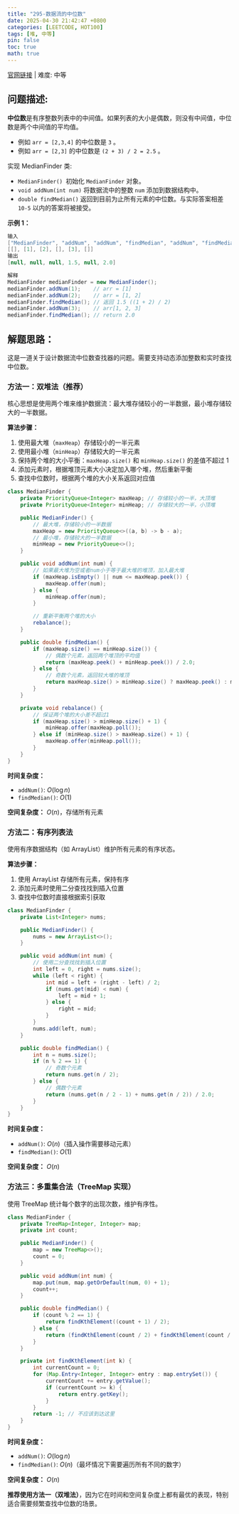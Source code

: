 ```yaml
---
title: "295-数据流的中位数"
date: 2025-04-30 21:42:47 +0800
categories: [LEETCODE, HOT100]
tags: [堆, 中等]
pin: false
toc: true
math: true
---
```


[官网链接](https://leetcode.cn/problems/find-median-from-data-stream/) \| 难度: 中等

## 问题描述:

**中位数**是有序整数列表中的中间值。如果列表的大小是偶数，则没有中间值，中位数是两个中间值的平均值。

- 例如 `arr = [2,3,4]` 的中位数是 `3` 。
- 例如 `arr = [2,3]` 的中位数是 `(2 + 3) / 2 = 2.5` 。

实现 MedianFinder 类:

- `MedianFinder() `初始化 `MedianFinder` 对象。
- `void addNum(int num)` 将数据流中的整数 `num` 添加到数据结构中。
- `double findMedian()` 返回到目前为止所有元素的中位数。与实际答案相差 `10-5` 以内的答案将被接受。

**示例 1：**

```java
输入
["MedianFinder", "addNum", "addNum", "findMedian", "addNum", "findMedian"]
[[], [1], [2], [], [3], []]
输出
[null, null, null, 1.5, null, 2.0]

解释
MedianFinder medianFinder = new MedianFinder();
medianFinder.addNum(1);    // arr = [1]
medianFinder.addNum(2);    // arr = [1, 2]
medianFinder.findMedian(); // 返回 1.5 ((1 + 2) / 2)
medianFinder.addNum(3);    // arr[1, 2, 3]
medianFinder.findMedian(); // return 2.0
```

## 解题思路：

这是一道关于设计数据流中位数查找器的问题。需要支持动态添加整数和实时查找中位数。

### 方法一：双堆法（推荐）

核心思想是使用两个堆来维护数据流：最大堆存储较小的一半数据，最小堆存储较大的一半数据。

**算法步骤：**

1. 使用最大堆（`maxHeap`）存储较小的一半元素
2. 使用最小堆（`minHeap`）存储较大的一半元素
3. 保持两个堆的大小平衡：`maxHeap.size()` 和 `minHeap.size()` 的差值不超过 1
4. 添加元素时，根据堆顶元素大小决定加入哪个堆，然后重新平衡
5. 查找中位数时，根据两个堆的大小关系返回对应值

```java
class MedianFinder {
    private PriorityQueue<Integer> maxHeap; // 存储较小的一半，大顶堆
    private PriorityQueue<Integer> minHeap; // 存储较大的一半，小顶堆

    public MedianFinder() {
        // 最大堆，存储较小的一半数据
        maxHeap = new PriorityQueue<>((a, b) -> b - a);
        // 最小堆，存储较大的一半数据
        minHeap = new PriorityQueue<>();
    }

    public void addNum(int num) {
        // 如果最大堆为空或者num小于等于最大堆的堆顶，加入最大堆
        if (maxHeap.isEmpty() || num <= maxHeap.peek()) {
            maxHeap.offer(num);
        } else {
            minHeap.offer(num);
        }

        // 重新平衡两个堆的大小
        rebalance();
    }

    public double findMedian() {
        if (maxHeap.size() == minHeap.size()) {
            // 偶数个元素，返回两个堆顶的平均值
            return (maxHeap.peek() + minHeap.peek()) / 2.0;
        } else {
            // 奇数个元素，返回较大堆的堆顶
            return maxHeap.size() > minHeap.size() ? maxHeap.peek() : minHeap.peek();
        }
    }

    private void rebalance() {
        // 保证两个堆的大小差不超过1
        if (maxHeap.size() > minHeap.size() + 1) {
            minHeap.offer(maxHeap.poll());
        } else if (minHeap.size() > maxHeap.size() + 1) {
            maxHeap.offer(minHeap.poll());
        }
    }
}
```

**时间复杂度：**

- `addNum()`: $O(\log n)$
- `findMedian()`: $O(1)$

**空间复杂度：** $O(n)$，存储所有元素

### 方法二：有序列表法

使用有序数据结构（如 ArrayList）维护所有元素的有序状态。

**算法步骤：**

1. 使用 ArrayList 存储所有元素，保持有序
2. 添加元素时使用二分查找找到插入位置
3. 查找中位数时直接根据索引获取

```java
class MedianFinder {
    private List<Integer> nums;

    public MedianFinder() {
        nums = new ArrayList<>();
    }

    public void addNum(int num) {
        // 使用二分查找找到插入位置
        int left = 0, right = nums.size();
        while (left < right) {
            int mid = left + (right - left) / 2;
            if (nums.get(mid) < num) {
                left = mid + 1;
            } else {
                right = mid;
            }
        }
        nums.add(left, num);
    }

    public double findMedian() {
        int n = nums.size();
        if (n % 2 == 1) {
            // 奇数个元素
            return nums.get(n / 2);
        } else {
            // 偶数个元素
            return (nums.get(n / 2 - 1) + nums.get(n / 2)) / 2.0;
        }
    }
}
```

**时间复杂度：**

- `addNum()`: $O(n)$（插入操作需要移动元素）
- `findMedian()`: $O(1)$

**空间复杂度：** $O(n)$

### 方法三：多重集合法（TreeMap 实现）

使用 TreeMap 统计每个数字的出现次数，维护有序性。

```java
class MedianFinder {
    private TreeMap<Integer, Integer> map;
    private int count;

    public MedianFinder() {
        map = new TreeMap<>();
        count = 0;
    }

    public void addNum(int num) {
        map.put(num, map.getOrDefault(num, 0) + 1);
        count++;
    }

    public double findMedian() {
        if (count % 2 == 1) {
            return findKthElement((count + 1) / 2);
        } else {
            return (findKthElement(count / 2) + findKthElement(count / 2 + 1)) / 2.0;
        }
    }

    private int findKthElement(int k) {
        int currentCount = 0;
        for (Map.Entry<Integer, Integer> entry : map.entrySet()) {
            currentCount += entry.getValue();
            if (currentCount >= k) {
                return entry.getKey();
            }
        }
        return -1; // 不应该到达这里
    }
}
```

**时间复杂度：**

- `addNum()`: $O(\log n)$
- `findMedian()`: $O(n)$（最坏情况下需要遍历所有不同的数字）

**空间复杂度：** $O(n)$

**推荐使用方法一（双堆法）**，因为它在时间和空间复杂度上都有最优的表现，特别适合需要频繁查找中位数的场景。
